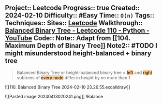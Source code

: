 Project:: Leetcode
Progress:: true
Created:: 2024-02-10
Difficulty:: #Easy 
Time:: `O(n)`
Tags:: 
Techniques:: 
Sites:: [Leetcode](https://leetcode.com/problems/balanced-binary-tree/description/)
Walkthrough:: [Balanced Binary Tree - Leetcode 110 - Python - YouTube](https://www.youtube.com/watch?v=QfJsau0ItOY)
Code:: 
Note:: Adapt from [[104. Maximum Depth of Binary Tree]] 
Note2:: #TODO I might misunderstood height-balanced + binary tree
---

> Balanced Binary Tree or height-balanced binary tree = <mark style="background: #FFB86CA6;">left</mark> and <mark style="background: #FFB86CA6;">right</mark> subtrees of <mark style="background: #FFB86CA6;">every node</mark> differ in height by no more than 1



![[110. Balanced Binary Tree 2024-02-10 23.26.55.excalidraw]]





![[Pasted image 20240413020241.png]]
!Balance